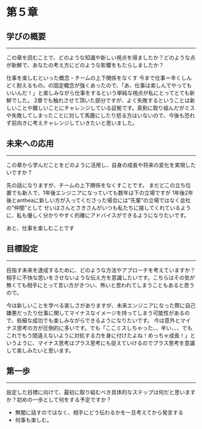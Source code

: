 # 第５章
## 学びの概要

---

この章を読むことで、どのような知識や新しい視点を得ましたか？どのような点が新鮮で、あなたの考え方にどのような影響をもたらしましたか？

仕事を楽しむといった概念・チームの上下関係をなくす
 今まで仕事＝辛くしんどく耐えるもの。の固定概念が強くあったので、「あ、仕事は楽しんでやってもいいんだ！」と楽しみながら仕事をするという単純な視点が私にとってとても新鮮でした。
2章でも触れさせて頂いた部分ですが、よく失敗するということは新しいことや難しいことにチャレンジしている証拠です。真剣に取り組んだがミスや失敗してしまったことに対して馬鹿にしたり怒る方はいないので、今後も恐れず前向きに考えチャレンジしていきたいと思いました。
## 未来への応用

---

この章から学んだことをどのように活用し、自身の成長や将来の変化を実現したいですか？

先の話になりますが、チームの上下関係をなくすことです。
まだどこの立ち位置でも新人で、1年後エンジニアになっていても数年は下の立場ですが
1年後2年後とantheaに新しい方が入ってくださった場合には”先輩”の立場ではなく会社の"仲間"として
せいはさんとさきさんがいつも私たちに接してくれているように、私も優しく分かりやすく的確にアドバイスができるようになりたいです。

あと、仕事を楽しむことです
## 目標設定

---

目指す未来を達成するために、どのような方法やアプローチを考えていますか？
相手に不快な思いをさせないような伝え方を意識したいです。こちらはその気が無くても相手にとって言い方がきつい、怖いと思われてしまうこともあると思うので。

今は新しいことを学べる楽しさがありますが、未来エンジニアになった際に自己嫌悪だったり仕事に関してマイナスなイメージを持ってしまう可能性があるので、些細な成功でも楽しみながらできるようになりたいです。
今は意外とマイナス思考の方が圧倒的に多いです。でも「ここミスしちゃった、、辛い、、、でもこれでもう間違えないように対処する力を身に付けたよね！めっちゃ成長！」というように、マイナス思考はプラス思考にも捉えていけるのでプラス思考を意識して楽しみたいと思います。


## 第一歩

---

設定した目標に向けて、最初に取り組むべき具体的なステップは何だと思いますか？初めの一歩として何をする予定ですか？

- 無闇に話すのではなく、相手にどう伝わるかを一旦考えてから発言する
- 何事も楽しむ。
